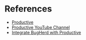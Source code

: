 # References

- [Productive](https://productive.io/)
- [Productive YouTube Channel](https://www.youtube.com/@productive_io)
- [Integrate BugHerd with Productive](https://www.youtube.com/watch?v=cT5_XanbrSo)
